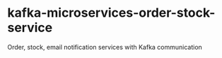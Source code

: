 # kafka-microservices-order-stock-service
Order, stock, email notification services with Kafka communication
